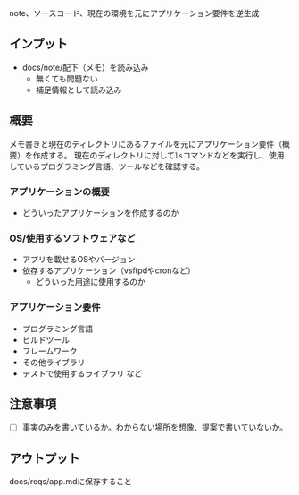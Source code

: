 note、ソースコード、現在の環境を元にアプリケーション要件を逆生成

## インプット
- docs/note/配下（メモ）を読み込み
    - 無くても問題ない
    - 補足情報として読み込み


## 概要
メモ書きと現在のディレクトリにあるファイルを元にアプリケーション要件（概要）を作成する。
現在のディレクトリに対して`ls`コマンドなどを実行し、使用しているプログラミング言語、ツールなどを確認する。

### アプリケーションの概要
- どういったアプリケーションを作成するのか

### OS/使用するソフトウェアなど
- アプリを載せるOSやバージョン
- 依存するアプリケーション（vsftpdやcronなど）
    - どういった用途に使用するのか

### アプリケーション要件
- プログラミング言語
- ビルドツール
- フレームワーク
- その他ライブラリ
- テストで使用するライブラリ
など

## 注意事項
- [ ] 事実のみを書いているか。わからない場所を想像、提案で書いていないか。

## アウトプット
docs/reqs/app.mdに保存すること


